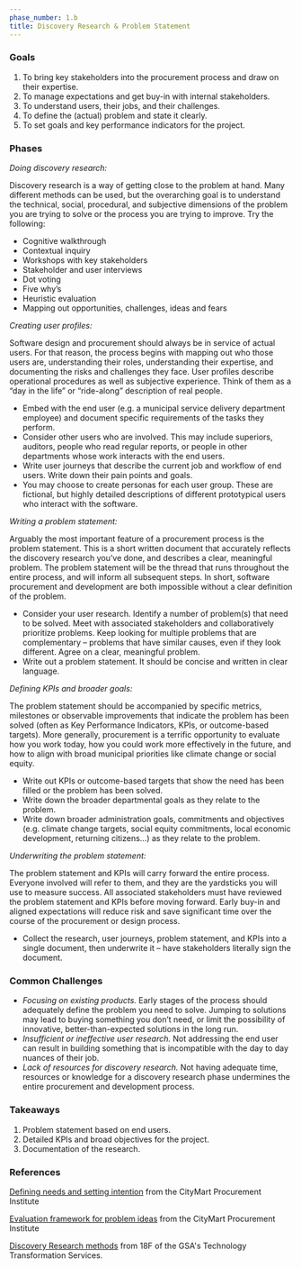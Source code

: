 ```yaml
---
phase_number: 1.b
title: Discovery Research & Problem Statement
---
```


### Goals

1. To bring key stakeholders into the procurement process and draw on their expertise.
2. To manage expectations and get buy-in with internal stakeholders.
3. To understand users, their jobs, and their challenges.
4. To define the (actual) problem and state it clearly.
5. To set goals and key performance indicators for the project.

### Phases

_Doing discovery research:_

Discovery research is a way of getting close to the problem at hand.
Many different methods can be used, but the overarching goal is to understand the technical, social, procedural, and subjective dimensions of the problem you are trying to solve or the process you are trying to improve.
Try the following:

- Cognitive walkthrough
- Contextual inquiry
- Workshops with key stakeholders
- Stakeholder and user interviews
- Dot voting
- Five why’s
- Heuristic evaluation
- Mapping out opportunities, challenges, ideas and fears

_Creating user profiles:_

Software design and procurement should always be in service of actual users.
For that reason, the process begins with mapping out who those users are, understanding their roles, understanding their expertise, and documenting the risks and challenges they face.
User profiles describe operational procedures as well as subjective experience.
Think of them as a “day in the life” or “ride-along” description of real people.

- Embed with the end user (e.g. a municipal service delivery department employee) and document specific requirements of the tasks they perform.
- Consider other users who are involved. This may include superiors, auditors, people who read regular reports, or people in other departments whose work interacts with the end users.
- Write user journeys that describe the current job and workflow of end users. Write down their pain points and goals.
- You may choose to create personas for each user group. These are fictional, but highly detailed descriptions of different prototypical users who interact with the software.

_Writing a problem statement:_

Arguably the most important feature of a procurement process is the problem statement.
This is a short written document that accurately reflects the discovery research you’ve done, and describes a clear, meaningful problem.
The problem statement will be the thread that runs throughout the entire process, and will inform all subsequent steps.
In short, software procurement and development are both impossible without a clear definition of the problem.

- Consider your user research. Identify a number of problem(s) that need to be solved. Meet with associated stakeholders and collaboratively prioritize problems. Keep looking for multiple problems that are complementary – problems that have similar causes, even if they look different. Agree on a clear, meaningful problem.
- Write out a problem statement. It should be concise and written in clear language.

_Defining KPIs and broader goals:_

The problem statement should be accompanied by specific metrics, milestones or observable improvements that indicate the problem has been solved (often as Key Performance Indicators, KPIs, or outcome-based targets).
More generally, procurement is a terrific opportunity to evaluate how you work today, how you could work more effectively in the future, and how to align with broad municipal priorities like climate change or social equity.

- Write out KPIs or outcome-based targets that show the need has been filled or the problem has been solved.
- Write down the broader departmental goals as they relate to the problem.
- Write down broader administration goals, commitments and objectives (e.g. climate change targets, social equity commitments, local economic development, returning citizens…) as they relate to the problem.

_Underwriting the problem statement:_

The problem statement and KPIs will carry forward the entire process.
Everyone involved will refer to them, and they are the yardsticks you will use to measure success.
All associated stakeholders must have reviewed the problem statement and KPIs before moving forward.
Early buy-in and aligned expectations will reduce risk and save significant time over the course of the procurement or design process.

- Collect the research, user journeys, problem statement, and KPIs into a single document, then underwrite it – have stakeholders literally sign the document.

### Common Challenges

- _Focusing on existing products._ Early stages of the process should adequately define the problem you need to solve. Jumping to solutions may lead to buying something you don’t need, or limit the possibility of innovative, better-than-expected solutions in the long run.
- _Insufficient or ineffective user research._ Not addressing the end user can result in building something that is incompatible with the day to day nuances of their job.
- _Lack of resources for discovery research._ Not having adequate time, resources or knowledge for a discovery research phase undermines the entire procurement and development process.

### Takeaways

1. Problem statement based on end users.
2. Detailed KPIs and broad objectives for the project.
3. Documentation of the research.

### References

[Defining needs and setting intention](https://medium.com/citymartinsights/unit-2-intention-collecting-needs-and-defining-statements-5bd27f5554bd) from the CityMart Procurement Institute

[Evaluation framework for problem ideas](https://miro.medium.com/max/1400/0*eF6XTu_mo_9hYAL5) from the CityMart Procurement Institute

[Discovery Research methods](https://methods.18f.gov/discover/) from 18F of the GSA's Technology Transformation Services.
